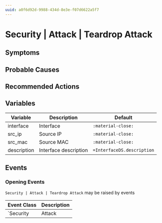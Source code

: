 ```yaml
---
uuid: a0f6d92d-9988-434d-8e3e-f07d6622a5f7
---
```

# Security | Attack | Teardrop Attack

## Symptoms

## Probable Causes

## Recommended Actions

## Variables

Variable | Description | Default
--- | --- | ---
interface | Interface | `:material-close:`
src_ip | Source IP | `:material-close:`
src_mac | Source MAC | `:material-close:`
description | Interface description | `=InterfaceDS.description`

## Events

### Opening Events
`Security | Attack | Teardrop Attack` may be raised by events

Event Class | Description
--- | ---
`Security | Attack | Teardrop Attack` | dispose

